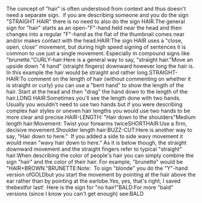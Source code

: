 The concept of "hair" is often understood from context and thus doesn't need 
	a separate sign.  if you are describing someone and you do the sign 
	"STRAIGHT HAIR" there is no need to also do the sign HAIR.The general sign for "hair" starts as an open-"F"-hand held near 
	the head and then changes into a regular "F"-hand as the flat of the 
	thumbnail comes near and/or makes contact with the head.HAIR:The sign HAIR uses a "close, open, close" movement, but during high speed 
	signing of sentences it is common to use just a single movement. Especially 
	in compound signs like "brunette."CURLY-hair:Here is a general way to say, "straight hair."Move an upside down "4 hand" (straight fingers) downward however long the 
	hair is. In this example the hair would be straight and rather long.STRAIGHT-HAIR:To comment on the length of hair (without commenting on whether it is 
	straight or curly) you can use a "bent hand" to show the length of the hair. 
	Start at the head and then "drag" the hand down to the length of the hair.LONG HAIR:Sometimes you'll see the length done with two hands.  Usually you 
	wouldn't need to use two hands but if you were describing complex hair 
	styles or uneven hair lengths you would use two hands to be more clear and 
	precise.HAIR-LENGTH: "Hair down to the shoulders"Medium length hair:Movement: Twist your forearms twiceSHORTHAIR:Use a firm, decisive movement.Shoulder length hair:BUZZ-CUT:Here is another way to say, "Hair down to here."  If you added a side 
	to side wavy movement it would mean "wavy hair down to here." As it is below 
	though, the straight downward movement and the straight fingers refer to typical 
	"straight" hair.When describing the color of people's hair you can simply combine the sign 
	"hair" and the color of their hair. For example, "brunette" would be "HAIR+BROWN."BRUNETTE:Note:  To sign "blonde" you do the "Y"-hand version ofGOLDbut you start the movement by pointing at 
	the hair above the ear rather than by pointing at the earlobe.Yes, yes, that's right, I saved thebestfor last!  Here 
	is the sign for "no hair!"BALD:For more "bald" versions (since I know you can't get enough) see:BALD